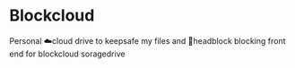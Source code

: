 # Blockcloud
Personal ☁️cloud drive to keepsafe my files and 🚫headblock blocking
front end for blockcloud soragedrive
